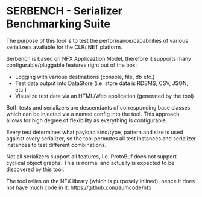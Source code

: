 # SERBENCH - Serializer Benchmarking Suite
The purpose of this tool is to test the performance/capabilities of various
serializers available for the CLR/.NET platform.

Serbench is based on NFX Applicaztion Model, therefore it supports many configurable/pluggable features right out of the box:
* Logging with various destinations (console, file, db etc.)
* Test data output into DataStore (i.e. store data is RDBMS, CSV, JSON, etc.)
* Visualize test data via an HTML/Web application (generated by the tool)

Both tests and serializers are descendants of corresponding base classes which can
be injected via a named config into the tool. This approach allows for high degree of flexibility
as everything is configurable.

Every test determines what payload kind/type, pattern and size is used against every serializer, so
the tool permutes all test instances and serializer instances to test different combinations.

Not all serializers support all features, i.e. ProtoBuf does not support cyclical object graphs. This
 is normal and actually is expected to be discovered by this tool.
 
The tool relies on the NFX library (which is purposely inlined), hence it does not have much code in it: 
https://github.com/aumcode/nfx

